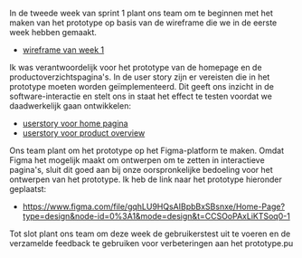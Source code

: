 In de tweede week van sprint 1 plant ons team om te beginnen met het maken van het prototype op basis van de wireframe die we in de eerste week hebben gemaakt.

- [wireframe van week 1](https://gitlab.fdmci.hva.nl/propedeuse-hbo-ict/onderwijs/2023-2024/out-b-se-bim/blok-4/caaruujuuwoo65/-/blob/main/docs/design/wireframe/Wireframe_webshop.pdf?ref_type=heads)

Ik was verantwoordelijk voor het prototype van de homepage en de productoverzichtspagina's. In de user story zijn er vereisten die in het prototype moeten worden geïmplementeerd. Dit geeft ons inzicht in de software-interactie en stelt ons in staat het effect te testen voordat we daadwerkelijk gaan ontwikkelen:

- [userstory voor home pagina](https://gitlab.fdmci.hva.nl/propedeuse-hbo-ict/onderwijs/2023-2024/out-b-se-bim/blok-4/caaruujuuwoo65/-/issues/28)
- [userstory voor product overview](https://gitlab.fdmci.hva.nl/propedeuse-hbo-ict/onderwijs/2023-2024/out-b-se-bim/blok-4/caaruujuuwoo65/-/issues/29)

Ons team plant om het prototype op het Figma-platform te maken. Omdat Figma het mogelijk maakt om ontwerpen om te zetten in interactieve pagina's, sluit dit goed aan bij onze oorspronkelijke bedoeling voor het ontwerpen van het prototype. Ik heb de link naar het prototype hieronder geplaatst:

- https://www.figma.com/file/gqhLU9HQsAIBpbBxSBsnxe/Home-Page?type=design&node-id=0%3A1&mode=design&t=CCSOoPAxLiKTSoq0-1

Tot slot plant ons team om deze week de gebruikerstest uit te voeren en de verzamelde feedback te gebruiken voor verbeteringen aan het prototype.pu